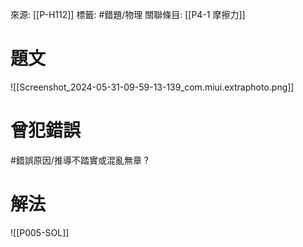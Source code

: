 來源: [[P-H112]]
標籤: #錯題/物理 
關聯條目: [[P4-1 摩擦力]]
# 題文
![[Screenshot_2024-05-31-09-59-13-139_com.miui.extraphoto.png]]
# 曾犯錯誤
#錯誤原因/推導不踏實或混亂無章 
?
# 解法
![[P005-SOL]]
